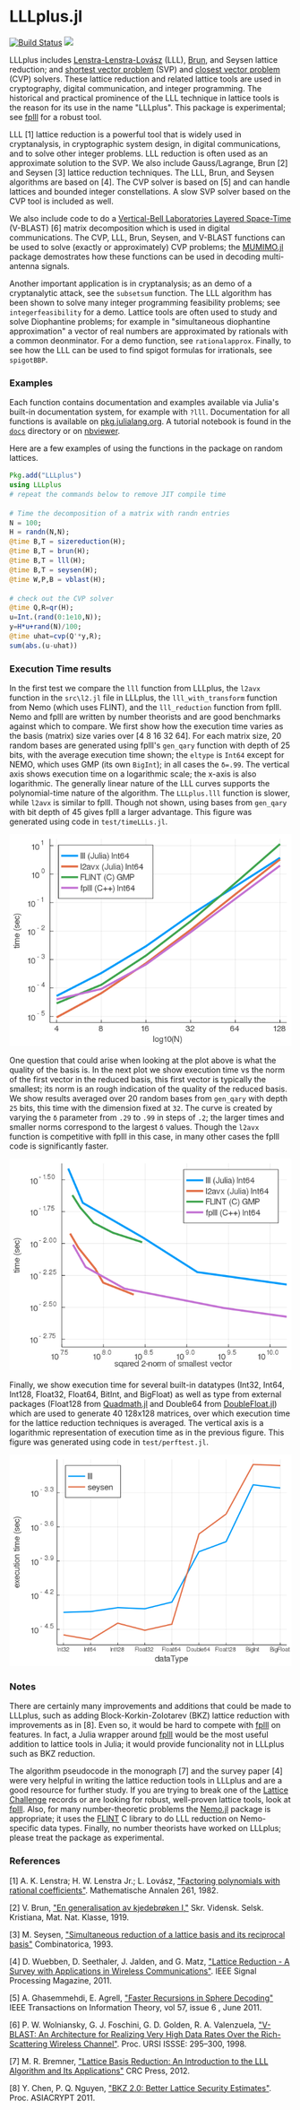 # LLLplus.jl

[![Build Status](https://travis-ci.org/christianpeel/LLLplus.jl.svg?branch=master)](https://travis-ci.org/christianpeel/LLLplus.jl)
[![](https://img.shields.io/badge/docs-devel-blue.svg)](https://pkg.julialang.org/docs/LLLplus/)

LLLplus includes
[Lenstra-Lenstra-Lovász](https://en.wikipedia.org/wiki/Lenstra%E2%80%93Lenstra%E2%80%93Lov%C3%A1sz_lattice_basis_reduction_algorithm)
(LLL), [Brun](https://en.wikipedia.org/wiki/Viggo_Brun), and Seysen lattice reduction; and [shortest vector problem](https://en.wikipedia.org/wiki/Lattice_problem#Shortest_vector_problem_.28SVP.29)
(SVP) and
[closest vector problem](https://en.wikipedia.org/wiki/Lattice_problem#Closest_vector_problem_.28CVP.29)
(CVP) solvers. These lattice reduction and related lattice tools are
used in cryptography, digital communication, and integer programming.
The historical and practical prominence of the LLL technique in
lattice tools is the reason for its use in the name "LLLplus".
This package is experimental; see
[fplll](https://github.com/fplll/fplll) for a robust tool.

LLL [1] lattice reduction is a powerful tool that is widely used in
cryptanalysis, in cryptographic system design, in digital
communications, and to solve other integer problems.  LLL reduction is
often used as an approximate solution to the SVP.
We also include Gauss/Lagrange, Brun [2] and Seysen [3]
lattice reduction techniques. The LLL, Brun, and Seysen algorithms are
based on [4]. The CVP solver is based on [5] and can handle lattices
and bounded integer constellations. A slow SVP solver based on the CVP
tool is included as well.

We also include code to do a
[Vertical-Bell Laboratories Layered Space-Time](https://en.wikipedia.org/wiki/Bell_Laboratories_Layered_Space-Time)
(V-BLAST) [6] matrix decomposition which is used in digital
communications. The CVP, LLL, Brun, Seysen, and V-BLAST functions can
be used to solve (exactly or approximately) CVP problems; the
[MUMIMO.jl](https://github.com/christianpeel/MUMIMO.jl) package
demostrates how these functions can be used in decoding
multi-antenna signals.

Another important application is in cryptanalysis; as an demo of a
cryptanalytic attack, see the `subsetsum` function.  The LLL algorithm has
been shown to solve many integer programming feasibility problems; see
`integerfeasibility` for a demo. Lattice tools are often used to study and solve
Diophantine problems; for example in  "simultaneous diophantine
approximation" a vector of real numbers are approximated by rationals
with a common deonminator. For a demo function, see `rationalapprox`.
Finally, to see how the LLL can be used to find spigot formulas for
irrationals, see `spigotBBP`.

### Examples

Each function contains documentation and examples available via Julia's
built-in documentation system, for example with `?lll`. Documentation
for all functions is available on
[pkg.julialang.org](https://pkg.julialang.org/docs/LLLplus/). A tutorial notebook is
found in the [`docs`](docs/LLLplusTutorial.ipynb) directory or on
[nbviewer](https://nbviewer.jupyter.org/github/christianpeel/LLLplus.jl/blob/master/docs/LLLplusTutorial.ipynb).

Here are a few examples of using the functions in the
package on random lattices.

```julia
Pkg.add("LLLplus")
using LLLplus
# repeat the commands below to remove JIT compile time

# Time the decomposition of a matrix with randn entries
N = 100;
H = randn(N,N);
@time B,T = sizereduction(H);
@time B,T = brun(H);
@time B,T = lll(H);
@time B,T = seysen(H);
@time W,P,B = vblast(H);

# check out the CVP solver
@time Q,R=qr(H);
u=Int.(rand(0:1e10,N));
y=H*u+rand(N)/100;
@time uhat=cvp(Q'*y,R);
sum(abs.(u-uhat))
```

### Execution Time results

In the first test we compare the `lll` function from LLLplus, the
`l2avx` function in the `src\l2.jl` file in LLLplus, the
`lll_with_transform` function from Nemo (which uses FLINT), and the
`lll_reduction` function from fplll. Nemo and fplll are written by
number theorists and are good benchmarks against which to compare.  We
first show how the execution time varies as the basis (matrix) size
varies over [4 8 16 32 64]. For each matrix size, 20 random bases
are generated using fplll's `gen_qary` function with depth of 25
bits, with the average execution time shown; the `eltype` is `Int64`
except for NEMO, which uses GMP (its own `BigInt`); in all cases the
`δ=.99`. The vertical axis shows
execution time on a logarithmic scale; the x-axis is also
logarithmic. The generally linear nature of the LLL curves supports
the polynomial-time nature of the algorithm. The `LLLplus.lll`
function is slower, while `l2avx` is similar to fplll. Though not
shown, using bases from `gen_qary` with bit depth of 45 gives fplll
a larger advantage. This figure was generated using code in
`test/timeLLLs.jl`.

![Time vs basis size](docs/src/assets/timeVdim_25bitsInt64.png)

One question that could arise when looking at the plot above is what
the quality of the basis is. In the next plot we show execution time
vs the norm of the first vector in the reduced basis, this first
vector is typically the smallest; its norm is an rough indication of
the quality of the reduced basis. We show results averaged over 20
random bases from `gen_qary` with depth `25` bits, this time with the
dimension fixed at `32`. The curve is created by varying the `δ`
parameter from `.29` to `.99` in steps of `.2`; the larger times and
smaller norms correspond to the largest `δ` values. Though the `l2avx`
function is competitive with fplll in this case, in many other cases
the fplll code is significantly faster.

![Time vs reduction quality](docs/src/assets/timeVsmallest_25bitsInt64.png)

Finally, we show execution time for several built-in
datatypes (Int32, Int64, Int128, Float32, Float64, BitInt, and
BigFloat) as well as type from external packages (Float128 from
[Quadmath.jl](https://github.com/JuliaMath/Quadmath.jl) and Double64
from [DoubleFloat.jl](https://github.com/JuliaMath/DoubleFloats.jl))
which are used to 
generate 40 128x128 matrices, over which execution time for the
lattice reduction techniques is averaged.  The vertical axis is a
logarithmic representation of execution time as in the previous
figure. This figure was generated using code in `test/perftest.jl`.

![Time vs data type](docs/src/assets/perfVsDataType.png)

### Notes

There are certainly many improvements and additions that could be made
to LLLplus, such as adding Block-Korkin-Zolotarev (BKZ) lattice reduction
with improvements as in [8]. Even so, it would be hard to compete with
[fplll](https://github.com/fplll/fplll) on features. In fact, a Julia
wrapper around [fplll](https://github.com/fplll/fplll) would be the most
useful addition to lattice tools in Julia; it would
provide funcionality not in LLLplus such as BKZ reduction.

The algorithm pseudocode in the monograph [7] and the survey paper [4]
were very helpful in writing the lattice reduction tools in LLLplus
and are a good resource for further study. If you are trying to break
one of the [Lattice Challenge](http://www.latticechallenge.org)
records or are looking for robust, well-proven lattice tools, look at
[fplll](https://github.com/fplll/fplll). Also, for many
number-theoretic problems the
[Nemo.jl](https://github.com/Nemocas/Nemo.jl) package is appropriate;
it uses the [FLINT](http://flintlib.org/) C library to do LLL
reduction on Nemo-specific data types.  Finally, no number theorists
have worked on LLLplus; please treat the package as experimental.

### References

[1] A. K. Lenstra; H. W. Lenstra Jr.; L. Lovász, ["Factoring polynomials with rational coefficients"](http://ftp.cs.elte.hu/~lovasz/scans/lll.pdf). Mathematische Annalen 261, 1982.

[2] V. Brun,
["En generalisation av kjedebrøken I,"](https://archive.org/stream/skrifterutgitavv201chri#page/300/mode/2up)
Skr. Vidensk. Selsk. Kristiana, Mat. Nat. Klasse, 1919.

[3] M. Seysen, ["Simultaneous reduction of a lattice basis and its reciprocal basis"](http://link.springer.com/article/10.1007%2FBF01202355) Combinatorica, 1993.

[4] D. Wuebben, D. Seethaler, J. Jalden, and G. Matz, ["Lattice Reduction - A Survey with Applications in Wireless Communications"](http://www.ant.uni-bremen.de/sixcms/media.php/102/10740/SPM_2011_Wuebben.pdf). IEEE Signal Processing Magazine, 2011.

[5] A. Ghasemmehdi, E. Agrell, ["Faster Recursions in Sphere Decoding"](https://publications.lib.chalmers.se/records/fulltext/local_141586.pdf) IEEE
Transactions on Information Theory, vol 57, issue 6 , June 2011.

[6] P. W. Wolniansky, G. J. Foschini, G. D. Golden, R. A. Valenzuela, ["V-BLAST: An Architecture for Realizing Very High Data Rates Over the Rich-Scattering Wireless Channel"](http://ieeexplore.ieee.org/xpl/login.jsp?tp=&arnumber=738086). Proc. URSI
ISSSE: 295–300, 1998. 

[7] M. R. Bremner, ["Lattice Basis Reduction: An Introduction to the LLL
 Algorithm and Its Applications"](https://www.amazon.com/Lattice-Basis-Reduction-Introduction-Applications/dp/1439807027) CRC Press, 2012.

[8] Y. Chen, P. Q. Nguyen, ["BKZ 2.0: Better Lattice Security Estimates"](http://www.iacr.org/archive/asiacrypt2011/70730001/70730001.pdf). Proc. ASIACRYPT 2011.
